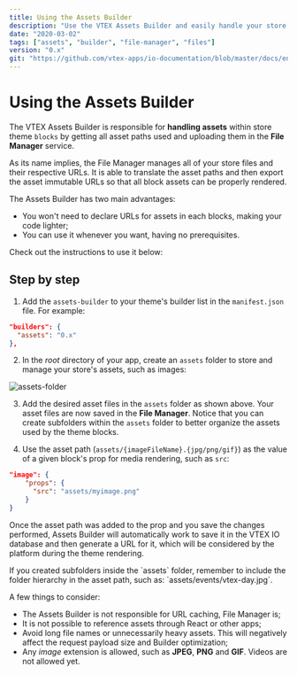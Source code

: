 ```yaml
---
title: Using the Assets Builder
description: "Use the VTEX Assets Builder and easily handle your store block's asset files."
date: "2020-03-02"
tags: ["assets", "builder", "file-manager", "files"]
version: "0.x"
git: "https://github.com/vtex-apps/io-documentation/blob/master/docs/en/Recipes/development/using-the-assets-builder.md"
---
```


# Using the Assets Builder

The VTEX Assets Builder is responsible for  **handling assets**  within store theme  `blocks`  by getting all asset paths used and uploading them in the  **File Manager**  service.

As its name implies, the File Manager manages all of your store files and their respective URLs. It is able to translate the asset paths and then export the asset immutable URLs so that all block assets can be properly rendered.

The Assets Builder has two main advantages:

-   You won't need to declare URLs for assets in each blocks, making your code lighter;
-   You can use it whenever you want, having no prerequisites.

Check out the instructions to use it below:


## Step by step 

1.  Add the  `assets-builder`  to your theme's builder list in the  `manifest.json`  file. For example:

```JSON
"builders": {
  "assets": "0.x"
},
```

2.  In the _root_  directory of your app, create an  `assets`  folder to store and manage your store's assets, such as images:

![assets-folder](https://user-images.githubusercontent.com/60782333/83685560-3e40eb80-a5bf-11ea-9ea1-d443bce21b11.png)

3. Add the desired asset files in the  `assets`  folder as shown above. Your asset files are now saved in the **File Manager**. Notice that you can create subfolders within the  `assets`  folder to better organize the assets used by the theme blocks. 


4. Use the asset path (`assets/{imageFileName}.{jpg/png/gif}`) as the value of a given block's prop for media rendering, such as `src`:

```JSON
"image": {  
    "props": {  
      "src": "assets/myimage.png"  
    }  
}
```

Once the asset path was added to the prop and you save the changes performed, Assets Builder will automatically work to save it in the VTEX IO database and then generate a URL for it, which will be considered by the platform during the theme rendering.
<div class="alert alert-warning">
If you created subfolders inside the `assets` folder, remember to include the folder hierarchy in the asset path, such as:  `assets/events/vtex-day.jpg`.
</div>

 

A few things to consider: 

- The Assets Builder is not responsible for URL caching, File Manager is; 
- It is not possible to reference assets through React or other apps; 
- Avoid long file names or unnecessarily heavy assets. This will negatively affect the request payload size and Builder optimization;
- Any *image* extension is allowed, such as **JPEG**, **PNG** and **GIF**. Videos are not allowed yet.
